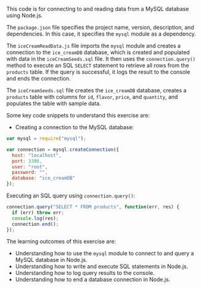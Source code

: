 This code is for connecting to and reading data from a MySQL database using Node.js.

The `package.json` file specifies the project name, version, description, and dependencies. In this case, it specifies the `mysql` module as a dependency.

The `iceCreamReadData.js` file imports the `mysql` module and creates a connection to the `ice_creamDB` database, which is created and populated with data in the `iceCreamSeeds.sql` file. It then uses the `connection.query()` method to execute an SQL `SELECT` statement to retrieve all rows from the `products` table. If the query is successful, it logs the result to the console and ends the connection.

The `iceCreamSeeds.sql` file creates the `ice_creamDB` database, creates a `products` table with columns for `id`, `flavor`, `price`, and `quantity`, and populates the table with sample data.

Some key code snippets to understand this exercise are:

-   Creating a connection to the MySQL database:

```javascript
var mysql = require("mysql");

var connection = mysql.createConnection({
  host: "localhost",
  port: 3306,
  user: "root",
  password: "",
  database: "ice_creamDB"
});

```

Executing an SQL query using `connection.query()`:

```javascript
connection.query("SELECT * FROM products", function(err, res) {
  if (err) throw err;
  console.log(res);
  connection.end();
});

```

The learning outcomes of this exercise are:

-   Understanding how to use the `mysql` module to connect to and query a MySQL database in Node.js.
-   Understanding how to write and execute SQL statements in Node.js.
-   Understanding how to log query results to the console.
-   Understanding how to end a database connection in Node.js.